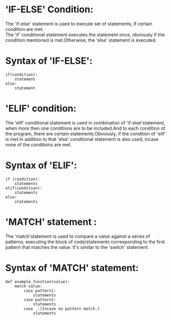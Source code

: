 
# 'IF-ELSE' Condition:
 The 'if-else' statement is used to execute set of statements, if certain condition are met.<br>The 'if' conditional statement executes the statement once, obviously if the condition mentioned is met.Otherwise, the 'else' statement is executed. 
# Syntax of 'IF-ELSE':

```
if(condition):
    statement
else:
    statement
```
# 'ELIF' condition:
 The 'elif' conditional statement is used in combination of 'if-else'statement, when more then one conditions are to be included.And to each condition of the program, there are certain statements.Obviously, if the condition of 'elif' is met.In addition to that 'else' conditional statement is also used, incase none of the conditions are met.
# Syntax of 'ELIF':
```
if (condition):
    statements
elif(condition):
    statements
else:
    statements
```
# 'MATCH' statement :
The 'match'statement is used to compare a value against a series of patterns, executing the block of code/statements corresponding to the first pattern that matches the value. It's similar to the 'switch' statement.

# Syntax of 'MATCH' statement:
```
def example_function(value):
    match value:
        case pattern1:
            statements
        case pattern2:
            statements
        case _:(Incase no pattern match.)
            statements
```
